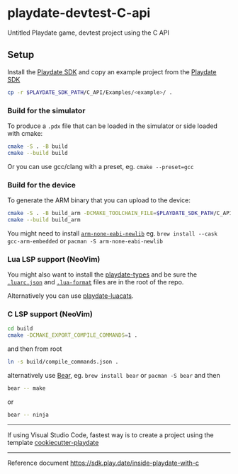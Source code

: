 # playdate-devtest-C-api

Untitled Playdate game, devtest project using the C API

## Setup

Install the [Playdate SDK](https://play.date/dev/) and copy an example project from the [Playdate SDK](https://play.date/dev/)

```bash
cp -r $PLAYDATE_SDK_PATH/C_API/Examples/<example>/ .
```

### Build for the simulator

To produce a `.pdx` file that can be loaded in the simulator or side loaded with cmake:

```bash
cmake -S . -B build
cmake --build build
```

Or you can use gcc/clang with a preset, eg. `cmake --preset=gcc`

### Build for the device

To generate the ARM binary that you can upload to the device:

```bash
cmake -S . -B build_arm -DCMAKE_TOOLCHAIN_FILE=$PLAYDATE_SDK_PATH/C_API/buildsupport/arm.cmake
cmake --build build_arm
```

You might need to install [`arm-none-eabi-newlib`](https://developer.arm.com/downloads/-/gnu-rm) eg. `brew install --cask gcc-arm-embedded` or `pacman -S arm-none-eabi-newlib`

### Lua LSP support (NeoVim)

You might also want to install the [playdate-types](https://github.com/balpha/playdate-types) and be sure the [`.luarc.json`](.luarc.json) and [`.lua-format`](.lua-format) files are in the root of the repo. 

Alternatively you can use [playdate-luacats](https://github.com/notpeter/playdate-luacats).

### C LSP support (NeoVim)

```bash
cd build
cmake -DCMAKE_EXPORT_COMPILE_COMMANDS=1 .
```

and then from root

```bash
ln -s build/compile_commands.json .
```

alternatively use [Bear](https://github.com/rizsotto/Bear), eg. `brew install bear` or `pacman -S bear` and then

```bash
bear -- make
```

or

```bash
bear -- ninja
```

---

If using Visual Studio Code, fastest way is to create a project using the template [cookiecutter-playdate](https://github.com/midouest/cookiecutter-playdate)

---

Reference document <https://sdk.play.date/inside-playdate-with-c>

